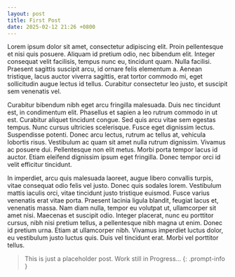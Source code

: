 ```yaml
---
layout: post
title: First Post
date: 2025-02-12 21:26 +0800
---
```


Lorem ipsum dolor sit amet, consectetur adipiscing elit. Proin pellentesque et nisi quis posuere. Aliquam id pretium odio, nec bibendum elit. Integer consequat velit facilisis, tempus nunc eu, tincidunt quam. Nulla facilisi. Praesent sagittis suscipit arcu, id ornare felis elementum a. Aenean tristique, lacus auctor viverra sagittis, erat tortor commodo mi, eget sollicitudin augue lectus id tellus. Curabitur consectetur leo justo, et suscipit sem venenatis vel.

Curabitur bibendum nibh eget arcu fringilla malesuada. Duis nec tincidunt est, in condimentum elit. Phasellus et sapien a leo rutrum commodo in ut est. Curabitur aliquet tincidunt congue. Sed quis arcu vitae sem egestas tempus. Nunc cursus ultricies scelerisque. Fusce eget dignissim lectus. Suspendisse potenti. Donec arcu lectus, rutrum ac tellus at, vehicula lobortis risus. Vestibulum ac quam sit amet nulla rutrum dignissim. Vivamus ac posuere dui. Pellentesque non elit metus. Morbi porta tempor lacus id auctor. Etiam eleifend dignissim ipsum eget fringilla. Donec tempor orci id velit efficitur tincidunt.

In imperdiet, arcu quis malesuada laoreet, augue libero convallis turpis, vitae consequat odio felis vel justo. Donec quis sodales lorem. Vestibulum mattis iaculis orci, vitae tincidunt justo tristique euismod. Fusce varius venenatis erat vitae porta. Praesent lacinia ligula blandit, feugiat lacus et, venenatis massa. Nam diam nulla, tempor eu volutpat ut, ullamcorper sit amet nisi. Maecenas et suscipit odio. Integer placerat, nunc eu porttitor cursus, nibh nisi pretium tellus, a pellentesque nibh magna ut enim. Donec id pretium urna. Etiam at ullamcorper nibh. Vivamus imperdiet luctus dolor, eu vestibulum justo luctus quis. Duis vel tincidunt erat. Morbi vel porttitor tellus.

> This is just a placeholder post. Work still in Progress...
{: .prompt-info }

